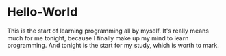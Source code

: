 # Hello-World
This is the start of learning programming all by myself.
It's really means much for me tonight, because I finally make up my mind to learn programming.
And tonight is the start for my study, which is worth to mark.
